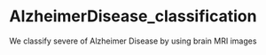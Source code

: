 # AlzheimerDisease_classification
We classify severe of Alzheimer Disease by using brain MRI images
